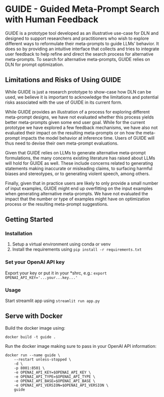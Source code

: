 # GUIDE - Guided Meta-Prompt Search with Human Feedback

GUIDE is a prototype tool developed as an illustrative use-case for DLN and designed to support researchers and practitioners who wish to explore different ways to reformulate their meta-prompts to guide LLMs’ behavior.  It does so by providing an intuitive interface that collects and tries to integrate user feedback to help refine and direct the search process for alternative meta-prompts. To search for alternative meta-prompts, GUIDE relies on DLN for prompt optimization.


## Limitations and Risks of Using GUIDE

While GUIDE is just a research prototype to show-case how DLN can be used, we believe it is important to acknowledge the limitations and potential risks associated with the use of GUIDE in its current form.

 While GUIDE provides an illustration of a process for exploring different meta-prompt designs, we have not evaluated whether this process yields better meta-prompts given some end user goal. While for the current prototype we have explored a few feedback mechanisms, we have also not evaluated their impact on the resulting meta-prompts or on how the meta-prompt impacts the model behavior at inference time.  Users of GUIDE will thus need to devise their own meta-prompt evaluations.

Given that GUIDE relies on LLMs to generate alternative meta-prompt formulations, the many concerns existing literature has raised about LLMs will hold for GUIDE as well. These include concerns related to generating statements making inaccurate or misleading claims, to surfacing harmful biases and stereotypes, or to generating violent speech, among others.

Finally, given that in practice users are likely to only provide a small number of input examples, GUIDE might end up overfitting on the input examples when generating alternative meta-prompts.  We have not evaluated the impact that the number or type of examples might have on optimization process or the resulting meta-prompt suggestions.


## Getting Started

### Installation

1. Setup a virtual environment using conda or venv
2. Install the requirements using `pip install -r requirements.txt`

### Set your OpenAI API key

Export your key or put it in your *shrc, e.g.: `export OPENAI_API_KEY='...your...key...'`

<!-- In order to use Microsoft Azure endpoints, in addition to the OPENAI_API_KEY,
you need to set the OPENAI_API_TYPE, OPENAI_API_BASE and OPENAI_API_VERSION.
The OPENAI_API_TYPE must be set to 'azure' and the others correspond to the properties of your endpoint. -->


### Usage

Start streamlit app using `streamlit run app.py`


## Serve with Docker

Build the docker image using:

```
docker build -t guide .
```

Run the docker image making sure to pass in your OpenAI API information:

```
docker run --name guide \
    --restart unless-stopped \
    -d \
    -p 8001:8501 \
    -e OPENAI_API_KEY=$OPENAI_API_KEY \
    -e OPENAI_API_TYPE=$OPENAI_API_TYPE \
    -e OPENAI_API_BASE=$OPENAI_API_BASE \
    -e OPENAI_API_VERSION=$OPENAI_API_VERSION \
    guide
```
